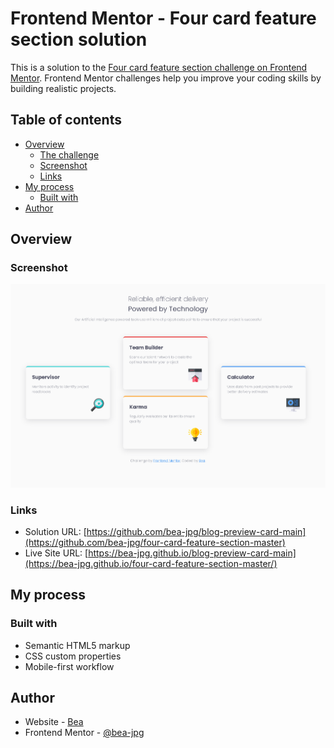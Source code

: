 # Frontend Mentor - Four card feature section solution

This is a solution to the [Four card feature section challenge on Frontend Mentor](https://www.frontendmentor.io/challenges/four-card-feature-section-weK1eFYK). Frontend Mentor challenges help you improve your coding skills by building realistic projects. 

## Table of contents

- [Overview](#overview)
  - [The challenge](#the-challenge)
  - [Screenshot](#screenshot)
  - [Links](#links)
- [My process](#my-process)
  - [Built with](#built-with)
- [Author](#author)

## Overview

### Screenshot

![](./design/screenshot.png)

### Links

- Solution URL: [https://github.com/bea-jpg/blog-preview-card-main](https://github.com/bea-jpg/four-card-feature-section-master)
- Live Site URL: [https://bea-jpg.github.io/blog-preview-card-main](https://bea-jpg.github.io/four-card-feature-section-master/)

## My process

### Built with

- Semantic HTML5 markup
- CSS custom properties
- Mobile-first workflow


## Author

- Website - [Bea](https://github.com/bea-jpg)
- Frontend Mentor - [@bea-jpg](https://www.frontendmentor.io/profile/bea-jpg)
